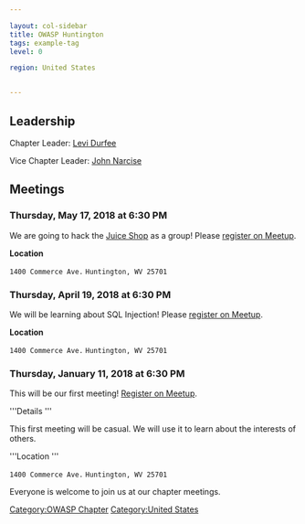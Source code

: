 ```yaml
---

layout: col-sidebar
title: OWASP Huntington
tags: example-tag
level: 0

region: United States


---
```

## Leadership

Chapter Leader: [Levi Durfee](mailto:levi.durfee@owasp.org)

Vice Chapter Leader: [John Narcise](mailto:john.narcise@owasp.org)

## Meetings

### Thursday, May 17, 2018 at 6:30 PM

We are going to hack the [Juice
Shop](https://www.owasp.org/index.php/OWASP_Juice_Shop_Project) as a
group\! Please [register on
Meetup](https://www.meetup.com/OWASP-Huntington-Chapter/events/250082478/).

**Location**

`1400 Commerce Ave.`
`Huntington, WV 25701`

### Thursday, April 19, 2018 at 6:30 PM

We will be learning about SQL Injection\! Please [register on
Meetup](https://www.meetup.com/OWASP-Huntington-Chapter/events/248906138/).

**Location**

`1400 Commerce Ave.`
`Huntington, WV 25701`

### Thursday, January 11, 2018 at 6:30 PM

This will be our first meeting\! [Register on
Meetup](https://www.meetup.com/OWASP-Huntington-Chapter/events/245855701/).

'''Details '''

This first meeting will be casual. We will use it to learn about the
interests of others.

'''Location '''

`1400 Commerce Ave.`
`Huntington, WV 25701`

Everyone is welcome to join us at our chapter meetings.

[Category:OWASP Chapter](Category:OWASP_Chapter "wikilink")
[Category:United States](Category:United_States "wikilink")
